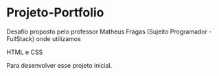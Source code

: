 # Projeto-Portfolio

Desafio proposto pelo professor Matheus Fragas (Sujeito Programador - FullStack) onde utilizamos

HTML e CSS

Para desenvolver esse projeto inicial.
